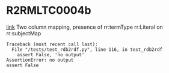 # R2RMLTC0004b
[link](https://www.w3.org/TR/rdb2rdf-test-cases/#R2RMLTC0004b)
Two column mapping, presence of rr:termType rr:Literal on rr:subjectMap



```
Traceback (most recent call last):
  File "/tests/test_rdb2rdf.py", line 116, in test_rdb2rdf
    assert False, 'no output'
AssertionError: no output
assert False

```